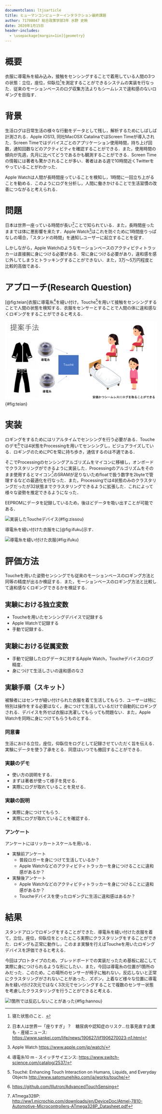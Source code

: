 ```yaml
---
documentclass: ltjsarticle
title: ヒューマンコンピューターインタラクション最終課題
author: 71708047 総合政策学部3年 水野 史暁
date: 2020年1月15日
header-includes:
  - \usepackage[margin=1in]{geometry}
---
```


# 概要

衣服に導電糸を組み込み，接触をセンシングすることで着用している人間の3つの状態：立位，座位，仰臥位[^gyougai]を測定することができるシステムの実装を行なった．従来のモーションベースのログ収集方法よりもシームレスで違和感のないロギングを目指す．

[^gyougai]: 寝た状態のこと．

# 背景

生活ログは日常生活の様々な行動をデータとして残し，解析するためにしばしば計測される．Apple iOS13, 同社MacOSX CatalinaではScreen Timeが導入された．Screen Timeではデバイスごとのアプリケーション使用時間，持ち上げ回数，通知回数などのアクティビティを確認することができる．また，使用時間の傾向が先週，先月に比べてどうであるかも観測することができる．Screen Timeの情報には著者も驚かされることが多い．著者はある週で10時間近くTwitterをやっていることがわかった．

Apple Watchは人間が長時間座っていることを検知し，1時間に一回立ち上がることを勧める．このようにログを分析し，人間に働きかけることで生活習慣の改善につながると考えられる．

# 問題

日本は世界一座っている時間が長い[^nagai]ことで知られている．また，長時間座ったままでは体に悪影響を来たす．Apple Watch[^watch]はこれを防ぐために1時間座りっぱなしの場合，「スタンドの時間」を通知しユーザーに起立することを促す．

しかしながら，Apple Watchのようなモーションベースのアクティビティトラッカーは直接腕に身につける必要がある．常に身につける必要があり，違和感を感じ外してしまうとトラッキングすることができない．また，3万〜5万円程度と比較的高価である．

[^nagai]: 日本人は世界一「座りすぎ」？　糖尿病や認知症のリスク…仕事見直す企業も - 産経ニュース: https://www.sankei.com/life/news/190627/lif1906270023-n1.html
[^watch]: Apple Watch https://www.apple.com/jp/watch/

# アプローチ(Research Question)

[@fig:teian]衣服に導電糸[^ito]を縫い付け，Touche[^touche]を用いて接触をセンシングすることで人間の状態を検知する．衣服をセンサーとすることで人間の体に違和感なくロギングをすることができると考える．

![提案手法](teian.png){#fig:teian}

[^touche]: Touché: Enhancing Touch Interaction on Humans, Liquids, and Everyday Objects http://www.satomunehiko.com/ja/works/touche/
[^ito]: 導電糸10 m - スイッチサイエンス: https://www.switch-science.com/catalog/2537/

# 実装

ロギングをするためにはリアルタイムでセンシングを行う必要がある．Toucheのデモ[^demo]では4状態をProcessingを用いてセンシングし，ビジュアライズしている．ロギングのためにPCを常に持ち歩き，通信するのは不適である．

そこでProcessingのセンシングアルゴリズムをマイコンに移植し，オンボードでクラスタリングができるように実装した．Processingのアルゴリズムをそのまま使用するとマイコン[^arduino]のSRAMが足りないためfloatで扱う数字を2byteで管理するなどの最適化を行なった．また，Processingでは4状態のみのクラスタリングだったが32状態までクラスタリングできるように拡張した．これによって様々な姿勢を推定できるようになった．

EEPROMにデータを記録しているため，後ほどデータを吸い出すことが可能である．

![実装したToucheデバイス](IMG_2556.jpg){#fig:zissou}

導電糸を縫い付けた衣服をに[@fig:ifuku]示す．

![導電糸を縫い付けた衣服](IMG_2558.jpg){#fig:ifuku}



[^demo]: https://github.com/Illutron/AdvancedTouchSensing
[^arduino]: ATmega328P: http://ww1.microchip.com/downloads/en/DeviceDoc/Atmel-7810-Automotive-Microcontrollers-ATmega328P_Datasheet.pdf

# 評価方法

Toucheを用いた姿勢センシングでも従来のモーションベースのロギング方法と同等の精度が出るか検証する．また，モーションベースのロギング方法と比較して違和感なくロギングできるかを検証する．

## 実験における独立変数

* Toucheを用いたセンシングデバイスで記録する
* Apple Watchで記録する
* 手動で記録する．

## 実験における従属変数

* 手動で記録したログデータに対するApple Watch，Toucheデバイスのログ精度．
* 身につけて生活しさいの違和感のなさ



## 実験手順（スキット）

被験者にはセンサが縫い付けられた衣服を着て生活してもらう．ユーザーは特に特別は操作をする必要はなく，身につけて生活しているだけで自動的にロギングされる．デバイスを外せば衣服は洗濯してもらっても問題ない．また，Apple Watchを同時に身につけてもらうものとする．

### 同意書

生活における立位，座位，仰臥位をログとして記録させていただく旨を伝える．実験にデータを使う了承をとる．同意はいつでも撤回することができる．

### 実験のデモ

* 使い方の説明をする．
* まずは著者が使って様子を見せる．
* 実際にログが取れていることを見せる．

### 実験の説明

* 実際に身につけてもらう．
* 実際にログが取れていることを確認する．

### アンケート

アンケートにはリッカートスケールを用いる．

* 実験前アンケート
  * 普段ロガーを身につけて生活しているか？
  * Apple Watchなどのアクティビティトラッカーを身につけることに違和感があるか？
* 実験後アンケート
  * Apple Watchなどのアクティビティトラッカーを身につけることに違和感があるか？
  * Toucheデバイスを使ったロギングに生活に違和感はあるか？

# 結果

スタンドアロンでロギングをすることができた．導電糸を縫い付けた衣服を着て，立位，座位，仰臥位をとったところ実際にクラスタリングをすることができた．ロギングも正常に動作し，このまま実験を行えばToucheを用いたロギングデバイスを評価できると考える．

今回はプロトタイプのため，ブレッドボードでの実装だったため基板に起こして実際に身につけられるような形にしたい．また，今回は導電糸の位置が1箇所のみだった．このため，この場所のセンサーが椅子に触れない，反応しないと正常にクラスタリングがされないことがあった．ズボン，上着など様々な位置に導電糸を縫い付け2次元ではなく3次元でセンシングすることで複数のセンサー状態を考慮したクラスタリングを行うことができると考える．

![1箇所では反応しないことがあった](IMG_2559.jpg){#fig:hannou}